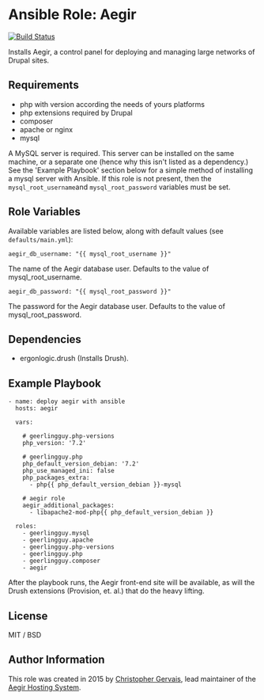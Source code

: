 # Ansible Role: Aegir

[![Build Status](https://travis-ci.org/ergonlogic/ansible-role-aegir.svg?branch=master)](https://travis-ci.org/ergonlogic/ansible-role-aegir)

Installs Aegir, a control panel for deploying and managing large networks of Drupal sites.

## Requirements

 - php with version according the needs of yours platforms
 - php extensions required by Drupal
 - composer
 - apache or nginx
 - mysql

A MySQL server is required. This server can be installed on the same machine,
or a separate one (hence why this isn't listed as a dependency.) See the
'Example Playbook' section below for a simple method of installing a mysql
server with Ansible. If this role is not present, then the
`mysql_root_username`and `mysql_root_password` variables must be set.

## Role Variables

Available variables are listed below, along with default values (see `defaults/main.yml`):

    aegir_db_username: "{{ mysql_root_username }}"

The name of the Aegir database user. Defaults to the value of mysql_root_username.

    aegir_db_password: "{{ mysql_root_password }}"

The password for the Aegir database user. Defaults to the value of mysql_root_password.


## Dependencies

- ergonlogic.drush (Installs Drush).

## Example Playbook

    - name: deploy aegir with ansible
      hosts: aegir

      vars:

        # geerlingguy.php-versions
        php_version: '7.2'

        # geerlingguy.php
        php_default_version_debian: '7.2'
        php_use_managed_ini: false
        php_packages_extra:
          - php{{ php_default_version_debian }}-mysql

        # aegir role
        aegir_additional_packages:
          - libapache2-mod-php{{ php_default_version_debian }}

      roles:
        - geerlingguy.mysql
        - geerlingguy.apache
        - geerlingguy.php-versions
        - geerlingguy.php
        - geerlingguy.composer
        - aegir

After the playbook runs, the Aegir front-end site will be available, as will
the Drush extensions (Provision, et. al.) that do the heavy lifting.

## License

MIT / BSD

## Author Information

This role was created in 2015 by [Christopher Gervais](http://ergonlogic.com/), lead maintainer of the [Aegir Hosting System](http://www.aegirproject.org).
